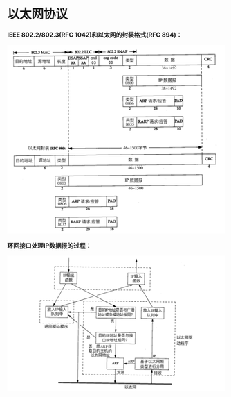 # 以太网协议

**IEEE 802.2/802.3\(RFC 1042\)和以太网的封装格式\(RFC 894\)：**

![](/tcp_ip/images/WechatIMG53.jpeg)  


**环回接口处理IP数据报的过程：**

![](/tcp_ip/images/WechatIMG54.jpeg)


